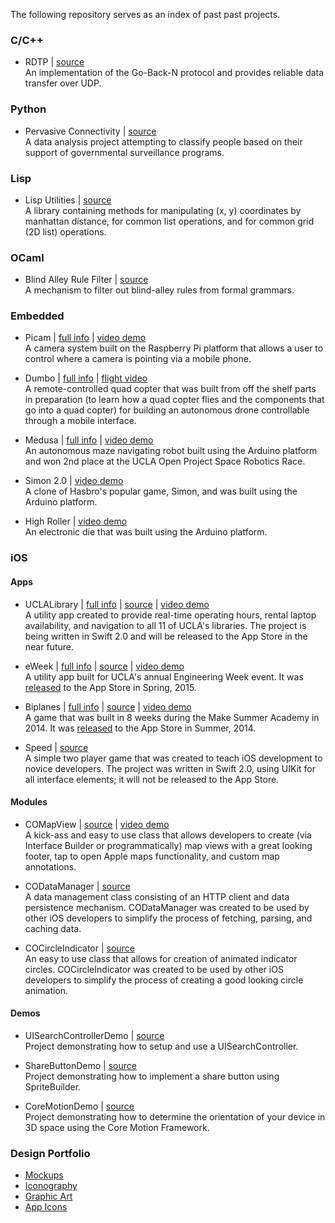 The following repository serves as an index of past past projects.

### C/C++

* RDTP | [source](https://github.com/orcudy/rdtp)  
An implementation of the Go-Back-N protocol and provides reliable data transfer over UDP.  

### Python

* Pervasive Connectivity | [source](https://github.com/orcudy/pervasive-connectivity)  
A data analysis project attempting to classify people based on their support of governmental surveillance programs.  

### Lisp

* Lisp Utilities | [source](https://github.com/orcudy/lisp-utils)  
A library containing methods for manipulating (x, y) coordinates by manhattan distance, for common list operations, and for common grid (2D list) operations.

### OCaml

* Blind Alley Rule Filter | [source](https://github.com/orcudy/blind-alley-rules)  
A mechanism to filter out blind-alley rules from formal grammars.

### Embedded

* Picam | [full info](https://github.com/orcudy/index/wiki/Picam) | [video demo](https://vimeo.com/152344182)  
A camera system built on the Raspberry Pi platform that allows a user to control where a camera is pointing via a mobile phone.

* Dumbo | [full info](https://github.com/orcudy/index/wiki/Dumbo) | [flight video](https://vimeo.com/album/3693518/video/147213131)  
A remote-controlled quad copter that was built from off the shelf parts in preparation (to learn how a quad copter flies and the components that go into a quad copter) for building an autonomous drone controllable through a mobile interface. 

* Medusa | [full info](https://github.com/orcudy/index/wiki/Medusa) | [video demo](http://bit.ly/demo-medusa )  
An autonomous maze navigating robot built using the Arduino platform and won 2nd place at the UCLA Open Project Space Robotics Race.

* Simon 2.0 | [video demo](https://www.youtube.com/watch?v=Y-aSRVm62rg)  
A clone of Hasbro's popular game, Simon, and was built using the Arduino platform. 

* High Roller | [video demo](https://www.youtube.com/watch?v=iAKFtmWaHXI)  
An electronic die that was built using the Arduino platform. 

### iOS

#### Apps
* UCLALibrary | [full info](https://github.com/orcudy/index/wiki/UCLALibrary) | [source](https://github.com/orcudy/UCLALibrary) | [video demo](https://vimeo.com/album/3693502/video/148405704)  
A utility app created to provide real-time operating hours, rental laptop availability, and navigation to all 11 of UCLA's libraries. The project is being written in Swift 2.0 and will be released to the App Store in the near future.

* eWeek | [full info](https://github.com/orcudy/index/wiki/eWeek) | [source](https://github.com/orcudy/eWeek) | [video demo](https://vimeo.com/album/3693502/video/148404888)  
A utility app built for UCLA's annual Engineering Week event. It was [released](https://itunes.apple.com/WebObjects/MZStore.woa/wa/viewSoftware?id=981637936&mt=8) to the App Store in Spring, 2015.

* Biplanes | [full info](https://github.com/orcudy/index/wiki/Biplanes) | [source](https://github.com/orcudy/Biplanes) | [video demo](https://vimeo.com/album/3693502/video/103840072)  
A game that was built in 8 weeks during the Make Summer Academy in 2014. It was [released](https://itunes.apple.com/us/app/biplanes!/id904104087?ls=1&mt=8!) to the App Store in Summer, 2014.

* Speed | [source](https://github.com/orcudy/Speed)  
A simple two player game that was created to teach iOS development to novice developers. The project was written in Swift 2.0, using UIKit for all interface elements; it will not be released to the App Store.

#### Modules

* COMapView | [source](https://github.com/orcudy/COMapView) | [video demo](https://vimeo.com/album/3693502/video/148405026)  
A kick-ass and easy to use class that allows developers to create (via Interface Builder or programmatically) map views with a great looking footer, tap to open Apple maps functionality, and custom map annotations.

* CODataManager | [source](https://github.com/orcudy/CODataManager)  
A data management class consisting of an HTTP client and data persistence mechanism. CODataManager was created to be used by other iOS developers to simplify the process of fetching, parsing, and caching data.

* COCircleIndicator | [source](https://github.com/orcudy/COCircleIndicator)  
An easy to use class that allows for creation of animated indicator circles. COCircleIndicator was created to be used by other iOS developers to simplify the process of creating a good looking circle animation.

#### Demos

* UISearchControllerDemo | [source](https://github.com/orcudy/UISearchControllerDemo)  
Project demonstrating how to setup and use a UISearchController.

* ShareButtonDemo | [source](https://github.com/orcudy/ShareButtonDemo)  
Project demonstrating how to implement a share button using SpriteBuilder.

* CoreMotionDemo | [source](https://github.com/orcudy/CoreMotionDemo)  
Project demonstrating how to determine the orientation of your device in 3D space using the Core Motion Framework.

### Design Portfolio

* [Mockups](https://www.dropbox.com/sh/nkfh5o3f2jltaxe/AABA7swlYrjjWHk3-zzkAQj0a?dl=0)
* [Iconography](https://www.dropbox.com/sh/1cuskhqvdgnm4ii/AAAytV6w6f-TcHK7yl5kMsGta?dl=0)
* [Graphic Art](https://www.dropbox.com/sh/a5hqz2551zug8m6/AABjAUBn6bSt364ykVQ9tkFfa?dl=0)
* [App Icons](https://www.dropbox.com/sh/ysi8pzu05cvaomh/AAB5Ae7LMSAybaO7AbamNmo9a?dl=0)
